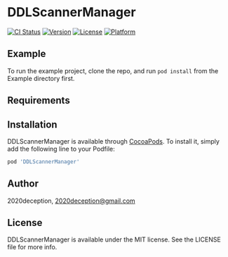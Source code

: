 # DDLScannerManager

[![CI Status](http://img.shields.io/travis/2020deception/DDLScannerManager.svg?style=flat)](https://travis-ci.org/2020deception/DDLScannerManager)
[![Version](https://img.shields.io/cocoapods/v/DDLScannerManager.svg?style=flat)](http://cocoapods.org/pods/DDLScannerManager)
[![License](https://img.shields.io/cocoapods/l/DDLScannerManager.svg?style=flat)](http://cocoapods.org/pods/DDLScannerManager)
[![Platform](https://img.shields.io/cocoapods/p/DDLScannerManager.svg?style=flat)](http://cocoapods.org/pods/DDLScannerManager)

## Example

To run the example project, clone the repo, and run `pod install` from the Example directory first.

## Requirements

## Installation

DDLScannerManager is available through [CocoaPods](http://cocoapods.org). To install
it, simply add the following line to your Podfile:

```ruby
pod 'DDLScannerManager'
```

## Author

2020deception, 2020deception@gmail.com

## License

DDLScannerManager is available under the MIT license. See the LICENSE file for more info.
